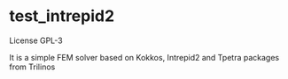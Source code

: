# test_intrepid2
License GPL-3

It is a simple FEM solver based on Kokkos, Intrepid2 and Tpetra packages from Trilinos
